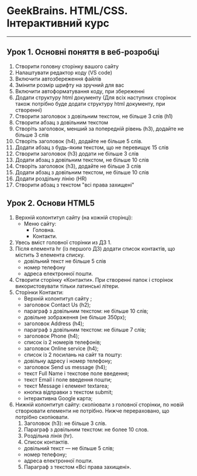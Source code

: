 # GeekBrains. HTML/CSS. Інтерактивний курс
***
## Урок 1. Основні поняття в веб-розробці
  1.  Створити головну сторінку вашого сайту
  2.  Налаштувати редактор коду (VS code)
  3.  Включити автозбереження файлів
  4.  Змінити розмір шрифту на зручний для вас
  5.  Включити автоформатування коду, при збереженні
  6.  Додати структуру html документу (Для всіх наступних сторінок також потрібно буде
      додати структуру html документу, при створенні)
  7. Створити заголовок з довільним текстом, не більше 3 слів (h1)
  8. Створити абзац з довільним текстом
  9. Створіть заголовок, менший за попередній рівень (h3), додайте не більше 3 слів
  10. Створіть заголовок (h4), додайте не більше 5 слів.
  11. Додати абзац з будь-яким текстом, що не перевищує 15 слів
  12. Створити заголовок (h3) додати не більше 3 слів
  13. Додати абзац з довільним текстом, не більше 10 слів
  14. Створіть заголовок (h3), додайте не більше 3 слів
  15. Додати абзац з довільним текстом, не більше 10 слів
  16. Додати роздільну лінію (HR)
  17. Створити абзац з текстом "всі права захищені"
## Урок 2. Основи HTML5
1. Верхній колонтитул сайту (на кожній сторінці):
   - Меню сайту:
     - Головна.
     - Контакти.
2. Увесь вміст головної сторінки из ДЗ 1.
3. Після елемента hr (із першого ДЗ) додати список контактів, що містить 3 елемента
списку.
   - довільний текст не більше 5 слів
   - номер телефону
   - адреса електронної пошти.
4. Створити сторінку «Контакти». При створенні папок і сторінок використовувати тільки латинські
літери.
5. Сторінки Контакти:
   - Верхній колонтитул сайту ;
   - заголовок Contact Us (h2);
   - параграф з довільним текстом: не більше 10 слів;
   - довільне зображення (не більше 350px);
   - заголовок Address (h4);
   - параграф з довільним текстом: не більше 7 слів;
   - заголовок Phone (h4);
   - список із 2 номерів телефонів;
   - заголовок Online service (h4);
   - список із 2 посилань на сайт та пошту:
   - довільну адресу і номер телефону;
   - заголовок Send us message (h4);
   - текст Full Name і текстове поле введення;
   - текст Email і поле введення пошти;
   - текст Message і елемент textarea;
   - кнопка відправки з текстом submit;
   - інтерактивна Google карта;
6. Нижній колонтитул сайту: скопіювати з головної сторінки, по новій створювати елементи не потрібно.
Нижче перераховано, що потрібно скопіювати.
   1. Заголовок (h3): не більше 3 слів.
   2. Параграф з довільним текстом: не более 10 слов.
   3. Роздільна лінія (hr).
   4. Список контактів.
    - довільний текст — не більше 5 слів;
    - номер телефону;
    - адреса електронної пошти.
   5.   Параграф з текстом «Всі права захищені».